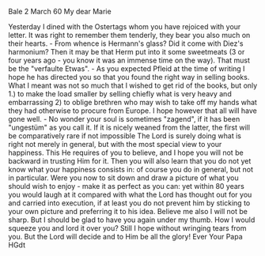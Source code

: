  Bale 2 March 60
My dear Marie

Yesterday I dined with the Ostertags whom you have rejoiced with your letter. It was right to remember them tenderly, they bear you also much on their hearts. - From whence is Hermann's glass? Did it come with Diez's harmonium? Then it may be that Herm put into it some sweetmeats (3 or four years ago - you know it was an immense time on the way). That must be the "verfaulte Etwas". - As you expected Pfleid at the time of writing I hope he has directed you so that you found the right way in selling books. What I meant was not so much that I wished to get rid of the books, but only 1.) to make the load smaller by selling chiefly what is very heavy and embarrassing 2) to oblige brethren who may wish to take off my hands what they had otherwise to procure from Europe. I hope however that all will have gone well. - No wonder your soul is sometimes "zagend", if it has been "ungestüm" as you call it. If it is nicely weaned from the latter, the first will be comparatively rare if not impossible The Lord is surely doing what is right not merely in general, but with the most special view to your happiness. This He requires of you to believe, and I hope you will not be backward in trusting Him for it. Then you will also learn that you do not yet know what your happiness consists in: of course you do in general, but not in particular. Were you now to sit down and draw a picture of what you should wish to enjoy - make it as perfect as you can: yet within 80 years you would laugh at it compared with what the Lord has thought out for you and carried into execution, if at least you do not prevent him by sticking to your own picture and preferring it to his idea. Believe me also I will not be sharp. But I should be glad to have you again under my thumb. How I would squeeze you and lord it over you? Still I hope without wringing tears from you. But the Lord will decide and to Him be all the glory!  Ever Your Papa
 HGdt
